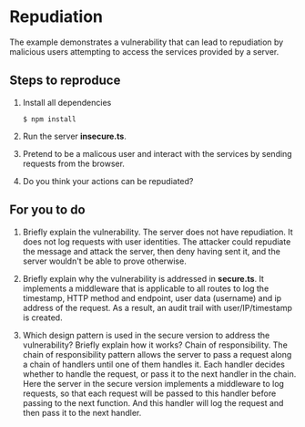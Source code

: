 # Repudiation

The example demonstrates a vulnerability that can lead to repudiation by malicious users attempting to access the services provided by a server.

## Steps to reproduce

1. Install all dependencies

    `$ npm install`

2. Run the server __insecure.ts__.

3. Pretend to be a malicous user and interact with the services by sending requests from the browser.

4. Do you think your actions can be repudiated?

## For you to do

1. Briefly explain the vulnerability.
The server does not have repudiation. It does not log requests with user identities. The attacker could repudiate the message and attack the server, then deny having sent it, and the server wouldn't be able to prove otherwise.

2. Briefly explain why the vulnerability is addressed in __secure.ts__.
It implements a middleware that is applicable to all routes to log the timestamp, HTTP method and endpoint, user data (username) and ip address of the request. As a result, an audit trail with user/IP/timestamp is created.

3. Which design pattern is used in the secure version to address the vulnerability? Briefly explain how it works?
Chain of responsibility. The chain of responsibility pattern allows the server to pass a request along a chain of handlers until one of them handles it. Each handler decides whether to handle the request, or pass it to the next handler in the chain. Here the server in the secure version implements a middleware to log requests, so that each request will be passed to this handler before passing to the next function. And this handler will log the request and then pass it to the next handler.
